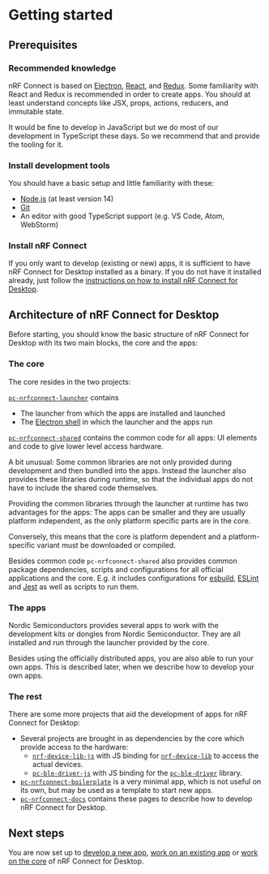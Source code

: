 ---
---

# Getting started

## Prerequisites

### Recommended knowledge

nRF Connect is based on [Electron](https://electron.atom.io/),
[React](https://facebook.github.io/react/), and [Redux](http://redux.js.org/).
Some familiarity with React and Redux is recommended in order to create apps.
You should at least understand concepts like JSX, props, actions, reducers, and
immutable state.

It would be fine to develop in JavaScript but we do most of our development in
TypeScript these days. So we recommend that and provide the tooling for it.

### Install development tools

You should have a basic setup and little familiarity with these:

- [Node.js](https://nodejs.org) (at least version 14)
- [Git](https://git-scm.com/downloads)
- An editor with good TypeScript support (e.g. VS Code, Atom, WebStorm)

### Install nRF Connect

If you only want to develop (existing or new) apps, it is sufficient to have nRF
Connect for Desktop installed as a binary. If you do not have it installed
already, just follow the
[instructions on how to install nRF Connect for Desktop](https://github.com/NordicSemiconductor/pc-nrfconnect-launcher#using-nrf-connect-for-desktop).

## Architecture of nRF Connect for Desktop

Before starting, you should know the basic structure of nRF Connect for Desktop
with its two main blocks, the core and the apps:

### The core

The core resides in the two projects:

[`pc-nrfconnect-launcher`](https://github.com/NordicSemiconductor/pc-nrfconnect-launcher)
contains

- The launcher from which the apps are installed and launched
- The [Electron shell](https://electronjs.org) in which the launcher and the
  apps run

[`pc-nrfconnect-shared`](https://github.com/NordicSemiconductor/pc-nrfconnect-shared)
contains the common code for all apps: UI elements and code to give lower level
access hardware.

A bit unusual: Some common libraries are not only provided during development and then
bundled into the apps. Instead the launcher also provides these libraries during
runtime, so that the individual apps do not have to include the shared code
themselves.

Providing the common libraries through the launcher at runtime has two
advantages for the apps: The apps can be smaller and they are usually
platform independent, as the only platform specific parts are in the core.

Conversely, this means that the core is platform dependent and a
platform-specific variant must be downloaded or compiled.

Besides common code `pc-nrfconnect-shared` also provides common package
dependencies, scripts and configurations for all official applications and the
core. E.g. it includes configurations for [esbuild](https://esbuild.github.io),
[ESLint](https://eslint.org) and [Jest](https://jestjs.io) as well as scripts to
run them.

### The apps

Nordic Semiconductors provides several apps to work with the development kits or
dongles from Nordic Semiconductor. They are all installed and run through the
launcher provided by the core.

Besides using the officially distributed apps, you are also able to run your own
apps. This is described later, when we describe how to develop your own apps.

### The rest

There are some more projects that aid the development of apps for nRF Connect
for Desktop:

- Several projects are brought in as dependencies by the core which provide
  access to the hardware:
  - [`nrf-device-lib-js`](https://github.com/NordicPlayground/nrf-device-lib-js)
    with JS binding for
    [`nrf-device-lib`](https://github.com/NordicPlayground/nrf-device-lib) to
    access the actual devices.
  - [`pc-ble-driver-js`](https://github.com/NordicSemiconductor/pc-ble-driver-js)
    with JS binding for the
    [`pc-ble-driver`](https://github.com/NordicSemiconductor/pc-ble-driver)
    library.
- [`pc-nrfconnect-boilerplate`](https://github.com/NordicSemiconductor/pc-nrfconnect-boilerplate)
  is a very minimal app, which is not useful on its own, but may be used as a
  template to start new apps.
- [`pc-nrfconnect-docs`](https://github.com/NordicSemiconductor/pc-nrfconnect-docs)
  contains these pages to describe how to develop nRF Connect for Desktop.

## Next steps

You are now set up to [develop a new app](./create_new_app),
[work on an existing app](./get_an_existing_app_s_sources) or
[work on the core](./core_development) of nRF Connect for Desktop.
